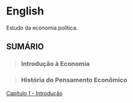 # English
Estudo da economia política.

## SUMÁRIO

> ### Introdução à Economia

> ### História do Pensamento Econômico

[Capítulo 1 - Introdução](disciplinas/historia-do-pensamento-economico/capitulo-1-introducao.md)

